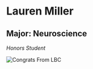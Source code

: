 # Lauren Miller

## Major: Neuroscience

*Honors Student*

<img class="markdownImage" src="./markdownAssetPath/Congrats-from-LBC.png" alt="Congrats From LBC"/>